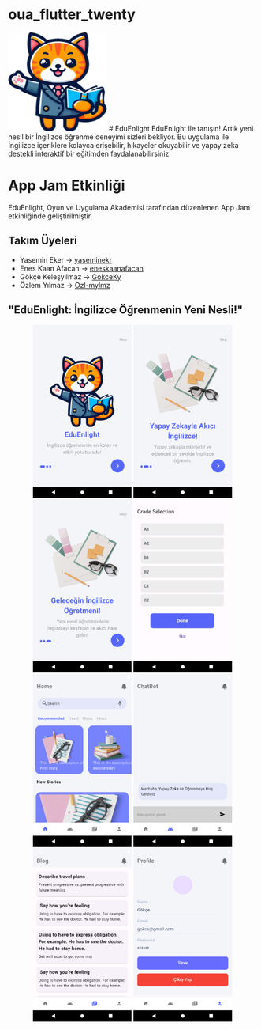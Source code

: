 # oua_flutter_twenty

<img src="assets/img/Logo.png" width="200" height="200"> 
# EduEnlight
EduEnlight ile tanışın! Artık yeni nesil bir İngilizce öğrenme deneyimi sizleri bekliyor. Bu uygulama ile İngilizce içeriklere kolayca erişebilir, hikayeler okuyabilir ve yapay zeka destekli interaktif bir eğitimden faydalanabilirsiniz.

# App Jam Etkinliği

EduEnlight, Oyun ve Uygulama Akademisi tarafından düzenlenen App Jam etkinliğinde geliştirilmiştir.


## Takım Üyeleri
- Yasemin Eker -> [yaseminekr](https://github.com/yaseminekr)
- Enes Kaan Afacan -> [eneskaanafacan](https://github.com/eneskaanafacan)
- Gökçe Keleşyılmaz -> [GokceKy](https://github.com/GokceKy)
- Özlem Yılmaz -> [Ozl-mylmz](https://github.com/Ozl-mylmz)


## "EduEnlight: İngilizce Öğrenmenin Yeni Nesli!"
<p align="center">
<img src="assets/uoa_20/Screenshot_20240521_214945.png" width="200" height="350"> 
<img src="assets/uoa_20/Screenshot_20240521_215031.png" width="200" height="350"> 
<img src="assets/uoa_20/Screenshot_20240521_215046.png" width="200" height="350"> 
<img src="assets/uoa_20/grade.png" width="200" height="350"> 
<img src="assets/uoa_20/Screenshot_20240521_215057.png" width="200" height="350"> 
<img src="assets/uoa_20/Screenshot_20240521_215110.png" width="200" height="350"> 
<img src="assets/uoa_20/Screenshot_20240521_215120.png" width="200" height="350"> 
<img src="assets/uoa_20/Screenshot_20240521_215134.png" width="200" height="350"> 

</p>
